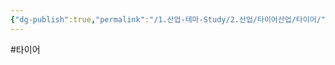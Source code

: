 ```yaml
---
{"dg-publish":true,"permalink":"/1.산업-테마-Study/2.산업/타이어산업/타이어/","created":"2024-11-20T21:02:29.378+09:00","updated":"2025-06-03T20:07:21.903+09:00"}
---
```


#타이어